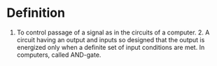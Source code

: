 # Definition

1.  To control passage of a signal as in the circuits of a computer. 2.
    A circuit having an output and inputs so designed that the output is
    energized only when a definite set of input conditions are met. In
    computers, called AND-gate.
